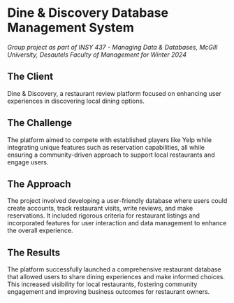 # Dine & Discovery Database Management System
*Group project as part of INSY 437 - Managing Data & Databases, McGill University, Desautels Faculty of Management for Winter 2024*
## The Client
Dine & Discovery, a restaurant review platform focused on enhancing user experiences in discovering local dining options.

## The Challenge
The platform aimed to compete with established players like Yelp while integrating unique features such as reservation capabilities, all while ensuring a community-driven approach to support local restaurants and engage users.

## The Approach
The project involved developing a user-friendly database where users could create accounts, track restaurant visits, write reviews, and make reservations. It included rigorous criteria for restaurant listings and incorporated features for user interaction and data management to enhance the overall experience.

## The Results 
The platform successfully launched a comprehensive restaurant database that allowed users to share dining experiences and make informed choices. This increased visibility for local restaurants, fostering community engagement and improving business outcomes for restaurant owners.
